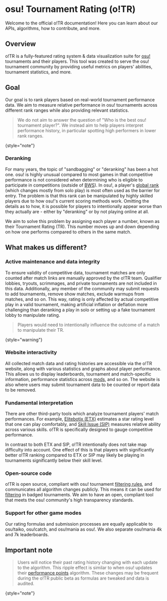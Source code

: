 # osu! Tournament Rating (o!TR)

Welcome to the official o!TR documentation! Here you can learn about our APIs, algorithms, how to contribute, and more.

## Overview

o!TR is a fully-featured rating system & data visualization suite for [osu!](https://osu.ppy.sh/) tournaments and their players. This tool was created to serve the osu! tournament community by providing useful metrics on players' abilities, tournament statistics, and more.

## Goal

Our goal is to rank players based on real-world tournament performance data. We aim to measure relative performance in osu! tournaments across different rank ranges while also providing relevant statistics.

> We do not aim to answer the question of "Who is the best osu! tournament player?". We instead aim to help players interpret performance history, in particular spotting high performers in lower rank ranges.
> 
{style="note"}

### Deranking

For many years, the topic of "sandbagging" or "deranking" has been a hot one. osu! is highly unusual compared to most games in that competitive performance is not considered when determining who is eligible to participate in competitions (outside of [BWS](https://osu.ppy.sh/wiki/en/Tournaments/Badge-weighted_seeding)). In osu!, a player's [global rank](https://osu.ppy.sh/wiki/en/Ranking) (which changes mostly from solo play) is most often used as the barrier for entry. The problem is that this rank can be manipulated by highly skilled players due to how osu!'s current scoring methods work. Omitting the details as to how, it is possible for players to intentionally appear worse than they actually are - either by "deranking" or by not playing online at all.

We aim to solve this problem by assigning each player a number, known as their Tournament Rating (TR). This number moves up and down depending on how one performs compared to others in the same match.

## What makes us different?

### Active maintenance and data integrity

To ensure validity of competitive data, tournament matches are only counted after match links are manually approved by the o!TR team. Qualifier lobbies, tryouts, scrimmages, and private tournaments are not included in this data. Additionally, any member of the community may submit requests to add tournaments, remove show matches, exclude warmups from matches, and so on. This way, rating is only affected by actual competitive play in a valid tournament, making artificial inflation or deflation more challenging than deranking a play in solo or setting up a fake tournament lobby to manipulate rating.

> Players would need to intentionally influence the outcome of a match to manipulate their TR.
> 
{style="warning"}

### Website interactivity

All collected match data and rating histories are accessible via the o!TR website, along with various statistics and graphs about player performance. This allows us to display leaderboards, tournament and match-specific information, performance statistics across [mods](https://osu.ppy.sh/wiki/en/Gameplay/Game_modifier), and so on. The website is also where users may submit tournament data to be counted or report data to be removed.

### Fundamental interpretation

There are other third-party tools which analyze tournament players' match performances. For example, [Elitebotix (ETX)](https://osu.ppy.sh/users/31050083) estimates a star rating level that one can play comfortably, and [Skill Issue (SIP)](https://osu.ppy.sh/community/forums/topics/1891677?n=1) measures relative ability across various skills. o!TR is specifically designed to gauge competitive performance. 

In contrast to both ETX and SIP, o!TR intentionally does not take map difficulty into account. One effect of this is that players with significantly better o!TR ranking compared to ETX or SIP may likely be playing in tournaments significantly below their skill level.

### Open-source code

o!TR is open source, compliant with osu! tournament [filtering rules](https://osu.ppy.sh/wiki/en/Tournaments/Official_support#registrant-filtering-and-seeding), and communicates all algorithm changes publicly. This means it can be used for [filtering](https://osu.ppy.sh/wiki/en/Tournaments/Official_support#registrant-filtering-and-seeding) in badged tournaments. We aim to have an open, compliant tool that meets the osu! community's high transparency standards.

### Support for other game modes

Our rating formulas and submission processes are equally applicable to osu!taiko, osu!catch, and osu!mania as osu!. We also separate osu!mania 4k and 7k leaderboards.

## Important note

> Users will notice their past rating history changing with each update to the algorithm. This ripple effect is similar to when osu! updates their [performance points](https://osu.ppy.sh/wiki/en/Performance_points) algorithm. These changes may be frequent during the o!TR public beta as formulas are tweaked and data is audited.
>
{style="note"}
